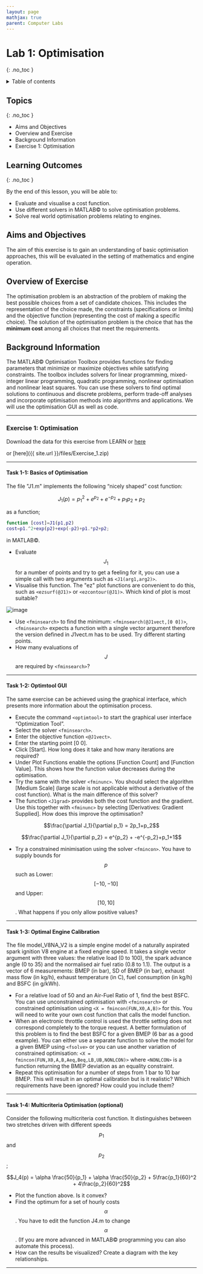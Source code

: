```yaml
---
layout: page
mathjax: true
parent: Computer Labs
---
```


# Lab 1: Optimisation
{: .no_toc }

<details close markdown="block">
  <summary>
    Table of contents
  </summary>
  {: .text-delta }
1. TOC
{:toc}
</details>

## Topics
{: .no_toc }

- Aims and Objectives
- Overview and Exercise
- Background Information
- Exercise 1: Optimisation

## Learning Outcomes
{: .no_toc }

By the end of this lesson, you will be able to:

- Evaluate and visualise a cost function.
- Use different solvers in MATLAB&copy; to solve optimisation problems.
- Solve real world optimisation problems relating to engines.

## Aims and Objectives

The aim of this exercise is to gain an understanding of basic optimisation approaches, this will be evaluated in the setting of mathematics and engine operation.

## Overview of Exercise

The optimisation problem is an abstraction of the problem of making the best possible choices from a set of candidate choices. This includes the representation of the choice made, the constraints (specifications or limits) and the objective function (representing the cost of making a specific choice). The solution of the optimisation problem is the choice that has the **minimum cost** among all choices that meet the requirements.

## Background Information

The MATLAB&copy; Optimisation Toolbox provides functions for finding parameters that minimize or maximize objectives while satisfying constraints. The toolbox includes solvers for linear programming, mixed-integer linear programming, quadratic programming, nonlinear optimisation and nonlinear least squares. You can use these solvers to find optimal solutions to continuous and discrete problems, perform trade-off analyses and incorporate optimisation methods into algorithms and applications. We will use the optimisation GUI as well as code.

---

### Exercise 1: Optimisation

Download the data for this exercise from LEARN or [here](https://lunet-my.sharepoint.com/:u:/g/personal/ttbm2_lunet_lboro_ac_uk/EaWFBqyWqS9MnCYFTZvKvg8BP8PvtVwTBrUIMcqkGKh36w?e=8kN2lN)

or [here]({{ site.url }}/files/Exercise_1.zip)

---

#### Task 1-1: Basics of Optimisation

The file "J1.m" implements the following “nicely shaped” cost function:

$$J_1(p)=p^2_1+e^{p_2}+e^{-p_2}+p_1p_2+p_2$$

as a function;

```matlab
function [cost]=J1(p1,p2)
cost=p1.^2+exp(p2)+exp(-p2)+p1.*p2+p2;
```

in MATLAB&copy;.

- Evaluate $$J_1$$ for a number of points and try to get a feeling for it, you can use a simple call with two arguments such as ``<J1(arg1,arg2)>``.
- Visualise this function. The "ez" plot functions are convenient to do this, such as ``<ezsurf(@J1)>`` or ``<ezcontour(@J1)>``. Which kind of plot is most suitable?

![image](figs/lab1/j1.gif)  

- Use ``<fminsearch>`` to find the minimum: ``<fminsearch(@J1vect,[0 0])>``, ``<fminsearch>`` expects a function with a single vector argument therefore the version defined in J1vect.m has to be used. Try different starting points.
- How many evaluations of $$J$$ are required by ``<fminsearch>``?

---

#### Task 1-2: Optimtool GUI

The same exercise can be achieved using the graphical interface, which presents more information about the optimisation process.

- Execute the command ``<optimtool>`` to start the graphical user interface “Optimization Tool”.
- Select the solver ``<fminsearch>``.
- Enter the objective function ``<@J1vect>``.
- Enter the starting point [0 0].
- Click [Start]. How long does it take and how many iterations are required?
- Under Plot Functions enable the options [Function Count] and [Function Value]. This shows how the function value decreases during the optimisation.
- Try the same with the solver ``<fminunc>``. You should select the algorithm [Medium Scale] (large scale is not applicable without a derivative of the cost function). What is the main difference of this solver?
- The function ``<J1grad>`` provides both the cost function and the gradient. Use this together with ``<fminunc>`` by selecting [Derivatives: Gradient Supplied]. How does this improve the optimisation?

$$\frac{\partial J_1}{\partial p_1} = 2p_1+p_2$$

$$\frac{\partial J_1}{\partial p_2} = e^{p_2} + -e^{-p_2}+p_1+1$$

- Try a constrained minimisation using the solver ``<fmincon>``. You have to supply bounds for $$p$$ such as Lower: $$[-10, -10]$$ and Upper: $$[10, 10]$$. What happens if you only allow positive values?

---

#### Task 1-3: Optimal Engine Calibration

The file model_V8NA_V2 is a simple engine model of a naturally aspirated spark ignition V8 engine at a fixed engine speed. It takes a single vector argument with three values: the relative load (0 to 100), the spark advance angle (0 to 35) and the normalised air fuel ratio (0.8 to 1.1). The output is a vector of 6 measurements: BMEP (in bar), SD of BMEP (in bar), exhaust mass flow (in kg/h), exhaust temperature (in C), fuel consumption (in kg/h) and BSFC (in g/kWh).

- For a relative load of 50 and an Air-Fuel Ratio of 1, find the best BSFC. You can use unconstrained optimisation with ``<fminsearch>`` or constrained optimisation using ``<X = fmincon(FUN,X0,A,B)>`` for this. You will need to write your own cost function that calls the model function.
- When an electronic throttle control is used the throttle setting does not correspond completely to the torque request. A better formulation of this problem is to find the best BSFC for a given BMEP (6 bar as a good example). You can either use a separate function to solve the model for a given BMEP using ``<fsolve>`` or you can use another variation of constrained optimisation: ``<X = fmincon(FUN,X0,A,B,Aeq,Beq,LB,UB,NONLCON)>`` where ``<NONLCON>`` is a function returning the BMEP deviation as an equality constraint.
- Repeat this optimisation for a number of steps from 1 bar to 10 bar BMEP. This will result in an optimal calibration but is it realistic? Which requirements have been ignored? How could you include them?

---

#### Task 1-4: Multicriteria Optimisation (optional)

Consider the following multicriteria cost function. It distinguishes between two stretches driven with different speeds $$p_1$$ and $$p_2$$;

$$J_4(p) = \alpha \frac{50}{p_1} + \alpha \frac{50}{p_2} + 5\frac{p_1}{60}^2 + 4\frac{p_2}{60}^2$$

- Plot the function above. Is it convex?
- Find the optimum for a set of hourly costs $$\alpha$$. You have to edit the function J4.m to change $$\alpha$$. (If you are more advanced in MATLAB&copy; programming you can also automate this process).
- How can the results be visualized? Create a diagram with the key relationships.

---
